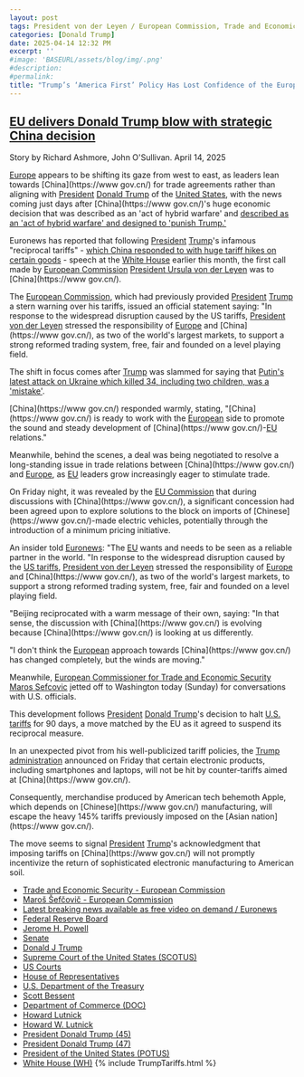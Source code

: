 ```yaml
---
layout: post
tags: President von der Leyen / European Commission, Trade and Economic Security - European Commission, Maroš Šefčovič - European Commission, Latest breaking news available as free video on demand / Euronews, America First Trade Policy. Presidential Actions January 20 2025, Federal Reserve Board, Jerome H. Powell, Senate, Donald J Trump, Supreme Court of the United States (SCOTUS), US Courts, House of Representatives, U.S. Department of the Treasury, Scott Bessent, Department of Commerce (DOC), Howard Lutnick, Howard W. Lutnick, President Donald Trump (45), President Donald Trump (47), President of the United States (POTUS), White House (WH), tariffs, politics, stupidity]
categories: [Donald Trump]
date: 2025-04-14 12:32 PM
excerpt: ''
#image: 'BASEURL/assets/blog/img/.png'
#description:
#permalink:
title: "Trump’s ‘America First’ Policy Has Lost Confidence of the European Union 🇪🇺"
---
```


## [EU delivers Donald Trump blow with strategic China decision](https://the-express.com/news/world-news/168980/von-der-leyen-s-first-call-after-trump-s-reciprocal-tariffs-speech-china-168980)
  
Story by Richard Ashmore, John O'Sullivan. April 14, 2025

[Europe](https://commission.europa.eu/) appears to be shifting its gaze from west to east, as leaders lean towards [China](https://www gov.cn/) for trade agreements rather than aligning with [President](https://www.whitehouse.gov/) [Donald Trump](https://www.donaldjtrump.com/) of the [United States](https://www.usa.gov/), with the news coming just days after [China](https://www gov.cn/)'s huge economic decision that was described as an 'act of hybrid warfare' and [described as an 'act of hybrid warfare' and designed to 'punish Trump.'](https://www.the-express.com/news/us-news/168910/china-s-british-steel-decision-act-hybrid-warfare-designed-punish-uk)

Euronews has reported that following [President](https://www.whitehouse.gov/) [Trump](https://www.donaldjtrump.com/)'s infamous "reciprocal tariffs" - [which China responded to with huge tariff hikes on certain goods](https://www.the-express.com/news/world-news/168758/china-donald-trump-increases-tariffs-us-goods-125) - speech at the [White House](https://www.whitehouse.gov/) earlier this month, the first call made by [European Commission](https://commission.europa.eu/) [President Ursula von der Leyen](https://commission.europa.eu/about/organisation/president_en) was to [China](https://www gov.cn/).

The [European Commission](https://commission.europa.eu/index_en), which had previously provided [President](https://www.whitehouse.gov/) [Trump](https://www.donaldjtrump.com/) a stern warning over his tariffs, issued an official statement saying: "In response to the widespread disruption caused by the US tariffs, [President von der Leyen](https://commission.europa.eu/about/organisation/president_en) stressed the responsibility of [Europe](https://commission.europa.eu/) and [China](https://www gov.cn/), as two of the world's largest markets, to support a strong reformed trading system, free, fair and founded on a level playing field.

The shift in focus comes after [Trump](https://www.donaldjtrump.com/) was slammed for saying that [Putin's latest attack on Ukraine which killed 34, including two children, was a 'mistake'](https://www.the-express.com/news/world-news/168983/donald-trump-s-response-putin-s-slaughter-ukrainian-children-slammed-preposterous).

[China](https://www gov.cn/) responded warmly, stating, "[China](https://www gov.cn/) is ready to work with the [European](https://commission.europa.eu/) side to promote the sound and steady development of [China](https://www gov.cn/)-[EU](https://commission.europa.eu/) relations."

Meanwhile, behind the scenes, a deal was being negotiated to resolve a long-standing issue in trade relations between [China](https://www gov.cn/) and [Europe](https://commission.europa.eu/), as [EU](https://commission.europa.eu/) leaders grow increasingly eager to stimulate trade.

On Friday night, it was revealed by the [EU Commission](https://commission.europa.eu/) that during discussions with [China](https://www gov.cn/), a significant concession had been agreed upon to explore solutions to the block on imports of [Chinese](https://www gov.cn/)-made electric vehicles, potentially through the introduction of a minimum pricing initiative.

An insider told [Euronews](https://www.euronews.com/): "The [EU](https://commission.europa.eu/) wants and needs to be seen as a reliable partner in the world. "In response to the widespread disruption caused by the [US tariffs](https://www.whitehouse.gov/presidential-actions/2025/01/america-first-trade-policy/), [President von der Leyen](https://commission.europa.eu/about/organisation/president_en) stressed the responsibility of [Europe](https://commission.europa.eu/) and [China](https://www gov.cn/), as two of the world's largest markets, to support a strong reformed trading system, free, fair and founded on a level playing field.

"Beijing reciprocated with a warm message of their own, saying: "In that sense, the discussion with [China](https://www gov.cn/) is evolving because [China](https://www gov.cn/) is looking at us differently.

"I don't think the [European](https://commission.europa.eu/) approach towards [China](https://www gov.cn/) has changed completely, but the winds are moving."

Meanwhile, [European Commissioner for Trade and Economic Security](https://commission.europa.eu/about/departments-and-executive-agencies/trade-and-economic-security_en) [Maros Sefcovic](https://commission.europa.eu/about/organisation/college-commissioners/maros-sefcovic_en) jetted off to Washington today (Sunday) for conversations with U.S. officials.

This development follows [President](https://www.whitehouse.gov/) [Donald Trump](https://www.donaldjtrump.com/)'s decision to halt [U.S. tariffs](https://www.whitehouse.gov/presidential-actions/2025/01/america-first-trade-policy/) for 90 days, a move matched by the EU as it agreed to suspend its reciprocal measure.

In an unexpected pivot from his well-publicized tariff policies, the [Trump](https://www.donaldjtrump.com/) [administration](https://www.whitehouse.gov/administration/) announced on Friday that certain electronic products, including smartphones and laptops, will not be hit by counter-tariffs aimed at [China](https://www gov.cn/).

Consequently, merchandise produced by American tech behemoth Apple, which depends on [Chinese](https://www gov.cn/) manufacturing, will escape the heavy 145% tariffs previously imposed on the [Asian nation](https://www gov.cn/).

The move seems to signal [President](https://www.whitehouse.gov/) [Trump](https://www.donaldjtrump.com/)'s acknowledgment that imposing tariffs on [China](https://www gov.cn/) will not promptly incentivize the return of sophisticated electronic manufacturing to American soil.

- [Trade and Economic Security - European Commission](https://commission.europa.eu/about/departments-and-executive-agencies/trade-and-economic-security_en)
- [Maroš Šefčovič - European Commission](https://commission.europa.eu/about/organisation/college-commissioners/maros-sefcovic_en)
- [Latest breaking news available as free video on demand / Euronews](https://www.euronews.com/)
- [Federal Reserve Board](https://www.federalreserve.gov/)
- [Jerome H. Powell](https://www.federalreserve.gov/aboutthefed/bios/board/powell.htm)
- [Senate](https://www.senate.gov/)
- [Donald J Trump](https://www.donaldjtrump.com/)
- [Supreme Court of the United States (SCOTUS)](https://www.supremecourt.gov/)
- [US Courts](https://www.uscourts.gov/)
- [House of Representatives](https://www.house.gov/)
- [U.S. Department of the Treasury](https://home.treasury.gov/)
- [Scott Bessent](https://home.treasury.gov/about/general-information/officials/scott-bessent)
- [Department of Commerce (DOC)](https://www.commerce.gov/)
- [Howard Lutnick](https://www.commerce.gov/about/leadership/howard-lutnick)
- [Howard W. Lutnick](https://www.linkedin.com/in/howardwlutnick/)
- [President Donald Trump (45)](https://trumpwhitehouse.archives.gov/)
- [President Donald Trump (47)](https://www.whitehouse.gov/)
- [President of the United States (POTUS)](https://www.whitehouse.gov/)
- [White House (WH)](https://www.whitehouse.gov/)
{% include TrumpTariffs.html %}
